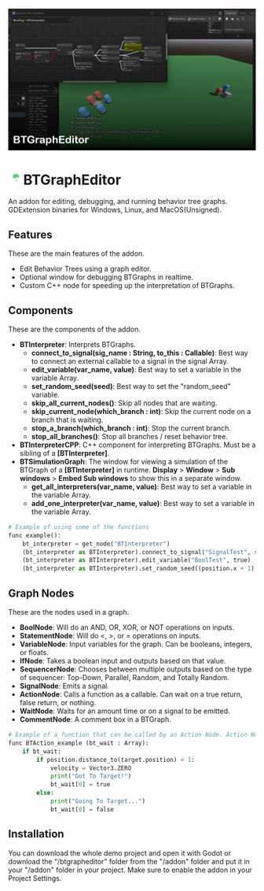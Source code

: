 ![CoverImage](screenshots/CoverImageBTGraphEditor.png)

# <img src="BTGraphEditor\addons\btgrapheditor\Icons\BTIcon.png" alt="icon" width="24"/> BTGraphEditor
An addon for editing, debugging, and running behavior tree graphs. GDExtension binaries for Windows, Linux, and MacOS(Unsigned).

## Features
These are the main features of the addon.
* Edit Behavior Trees using a graph editor. 
* Optional window for debugging BTGraphs in realtime.
* Custom C++ node for speeding up the interpretation of BTGraphs.

## Components
These are the components of the addon.

* **BTInterpreter**: Interprets BTGraphs. 
    * **connect_to_signal(sig_name : String, to_this : Callable)**: Best way to connect an external callable to a signal in the signal Array.
    * **edit_variable(var_name, value)**: Best way to set a variable in the variable Array.
    * **set_random_seed(seed)**: Best way to set the "random_seed" variable.
    * **skip_all_current_nodes()**: Skip all nodes that are waiting.
    * **skip_current_node(which_branch : int)**: Skip the current node on a branch that is waiting.
    * **stop_a_branch(which_branch : int)**: Stop the current branch.
    * **stop_all_branches()**: Stop all branches / reset behavior tree.
* **BTInterpreterCPP**: C++ component for interpreting BTGraphs. Must be a sibling of a **[BTInterpreter]**.
* **BTSimulationGraph**: The window for viewing a simulation of the BTGraph of a **[BTInterpreter]** in runtime. **Display** > **Window** > **Sub windows** > **Embed Sub windows** to show this in a separate window. 
    * **get_all_interpreters(var_name, value)**: Best way to set a variable in the variable Array.
    * **add_one_interpreter(var_name, value)**: Best way to set a variable in the variable Array.

```python
# Example of using some of the functions
func example():
    bt_interpreter = get_node("BTInterpreter")
	(bt_interpreter as BTInterpreter).connect_to_signal("SignalTest", self.callable_test)
    (bt_interpreter as BTInterpreter).edit_variable("BoolTest", true)
	(bt_interpreter as BTInterpreter).set_random_seed((position.x + 1) * (position.y + 1))
```

## Graph Nodes
These are the nodes used in a graph.

* **BoolNode**: Will do an AND, OR, XOR, or NOT operations on inputs.
* **StatementNode**: Will do <, >, or = operations on inputs.
* **VariableNode**: Input variables for the graph. Can be booleans, integers, or floats.
* **IfNode**: Takes a boolean input and outputs based on that value.
* **SequencerNode**: Chooses between multiple outputs based on the type of sequencer: Top-Down, Parallel, Random, and Totally Random.
* **SignalNode**: Emits a signal.
* **ActionNode**: Calls a function as a callable. Can wait on a true return, false return, or nothing.
* **WaitNode**: Waits for an amount time or on a signal to be emitted.
* **CommentNode**: A comment box in a BTGraph.

```python
# Example of a function that can be called by an Action Node. Action Node waits for bt_wait[0] to be true.
func BTAction_example (bt_wait : Array):
	if bt_wait:
		if position.distance_to(target.position) < 1:
			velocity = Vector3.ZERO
            print("Got To Target!")
			bt_wait[0] = true
		else:
            print("Going To Target...")
			bt_wait[0] = false
```

## Installation
You can download the whole demo project and open it with Godot or download the "/btgrapheditor" folder from the "/addon" folder and put it in your "/addon" folder in your project. Make sure to enable the addon in your Project Settings.

